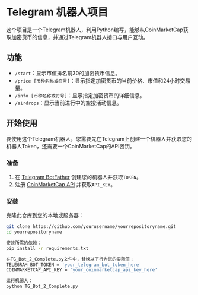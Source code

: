 # Telegram 机器人项目

这个项目是一个Telegram机器人，利用Python编写，能够从CoinMarketCap获取加密货币的信息，并通过Telegram机器人接口与用户互动。

## 功能

- `/start`：显示市值排名前30的加密货币信息。
- `/price [币种名称或符号]`：显示指定加密货币的当前价格、市值和24小时交易量。
- `/info [币种名称或符号]`：显示指定加密货币的详细信息。
- `/airdrops`：显示当前进行中的空投活动信息。

## 开始使用

要使用这个Telegram机器人，您需要先在Telegram上创建一个机器人并获取您的机器人Token，还需要一个CoinMarketCap的API密钥。

### 准备

1. 在 [Telegram BotFather](https://t.me/botfather) 创建您的机器人并获取`TOKEN`。
2. 注册 [CoinMarketCap API](https://coinmarketcap.com/api/) 并获取`API_KEY`。

### 安装

克隆此仓库到您的本地或服务器：

```bash
git clone https://github.com/yourusername/yourrepositoryname.git
cd yourrepositoryname

安装所需的依赖：
pip install -r requirements.txt

在TG_Bot_2_Complete.py文件中，替换以下行为您的实际值：
TELEGRAM_BOT_TOKEN = 'your_telegram_bot_token_here'
COINMARKETCAP_API_KEY = 'your_coinmarketcap_api_key_here'

运行机器人：
python TG_Bot_2_Complete.py
